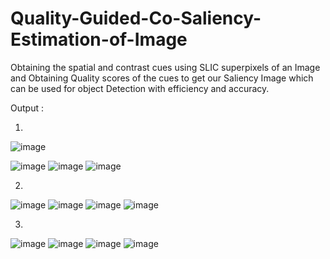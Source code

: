 # Quality-Guided-Co-Saliency-Estimation-of-Image
Obtaining the spatial and contrast cues using SLIC superpixels of an Image and Obtaining Quality scores of the cues to get our Saliency Image which can be used for object Detection with efficiency and accuracy. 

Output :

1)
![image](https://user-images.githubusercontent.com/52687608/137984678-2ebe89a1-61ad-4b2a-9b62-066bbcbd35b5.png)

![image](https://user-images.githubusercontent.com/52687608/137984776-772ca838-51db-4405-b140-15221e4fd68e.png)
![image](https://user-images.githubusercontent.com/52687608/137984836-60c4779f-2124-4231-85b1-aedb67bb1ee7.png)
![image](https://user-images.githubusercontent.com/52687608/137984855-09f7dd32-d882-4d8f-8d6a-f1560d8a712c.png)

2)
![image](https://user-images.githubusercontent.com/52687608/137984908-03170fda-5358-4e02-8575-66e4e2c6e305.png)
![image](https://user-images.githubusercontent.com/52687608/137984939-c7864f3e-77cc-4b38-86f2-ecba9616b631.png)
![image](https://user-images.githubusercontent.com/52687608/137984989-aea82c5f-733a-4179-bb7f-46fefeeadf57.png)
![image](https://user-images.githubusercontent.com/52687608/137985009-980655ea-1b09-483f-a65f-216744400f5c.png)

3)
![image](https://user-images.githubusercontent.com/52687608/137985041-e53af71a-727e-4b2d-94b0-c6d07259ecfc.png)
![image](https://user-images.githubusercontent.com/52687608/137985057-67dd3774-288c-4768-aa8d-6f8075a1ee29.png)
![image](https://user-images.githubusercontent.com/52687608/137985101-7ae3fcaf-a43e-46c0-bcbd-fe856a2b973a.png)
![image](https://user-images.githubusercontent.com/52687608/137985130-736f010c-4c6e-4d83-8efa-315f9748573f.png)
